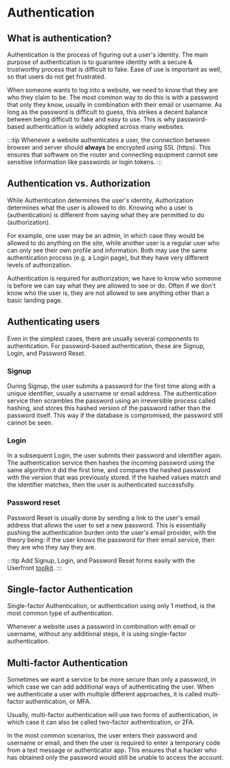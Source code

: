 # Authentication

## What is authentication?

Authentication is the process of figuring out a user's identity. The main purpose of authentication is to guarantee identity with a secure & trustworthy process that is difficult to fake. Ease of use is important as well, so that users do not get frustrated.

When someone wants to log into a website, we need to know that they are who they claim to be. The most common way to do this is with a password that only they know, usually in combination with their email or username. As long as the password is difficult to guess, this strikes a decent balance between being difficult to fake and easy to use. This is why password-based authentication is widely adopted across many websites.

:::tip
Whenever a website authenticates a user, the connection between browser and server should **always** be encrypted using SSL (https). This ensures that software on the router and connecting equipment cannot see sensitive information like passwords or login tokens.
:::

## Authentication vs. Authorization

While Authentication determines the user's identity, Authorization determines what the user is allowed to do. Knowing who a user is (authentication) is different from saying what they are permitted to do (authorization).

For example, one user may be an admin, in which case they would be allowed to do anything on the site, while another user is a regular user who can only see their own profile and information. Both may use the same authentication process (e.g. a Login page), but they have very different levels of authorization.

Authentication is required for authorization; we have to know who someone is before we can say what they are allowed to see or do. Often if we don't know who the user is, they are not allowed to see anything other than a basic landing page.

## Authenticating users

Even in the simplest cases, there are usually several components to authentication. For password-based authentication, these are Signup, Login, and Password Reset.

### Signup

During Signup, the user submits a password for the first time along with a unique identifier, usually a username or email address. The authentication service then scrambles the password using an irreversible process called hashing, and stores this hashed version of the password rather than the password itself. This way if the database is compromised, the password still cannot be seen.

### Login

In a subsequent Login, the user submits their password and identifier again. The authentication service then hashes the incoming password using the same algorithm it did the first time, and compares the hashed password with the version that was previously stored. If the hashed values match and the identifier matches, then the user is authenticated successfully.

### Password reset

Password Reset is usually done by sending a link to the user's email address that allows the user to set a new password. This is essentially pushing the authentication burden onto the user's email provider, with the theory being: if the user knows the password for their email service, then they are who they say they are.

:::tip
Add Signup, Login, and Password Reset forms easily with the Userfront [toolkit](./toolkit).
:::

## Single-factor Authentication

Single-factor Authentication, or authentication using only 1 method, is the most common type of authentication.

Whenever a website uses a password in combination with email or username, without any additional steps, it is using single-factor authentication.

## Multi-factor Authentication

Sometimes we want a service to be more secure than only a password, in which case we can add additional ways of authenticating the user. When we authenticate a user with multiple different approaches, it is called multi-factor authentication, or MFA.

Usually, multi-factor authentication will use two forms of authentication, in which case it can also be called two-factor authentication, or 2FA.

In the most common scenarios, the user enters their password and username or email, and then the user is required to enter a temporary code from a text message or authenticator app. This ensures that a hacker who has obtained only the password would still be unable to access the account.
